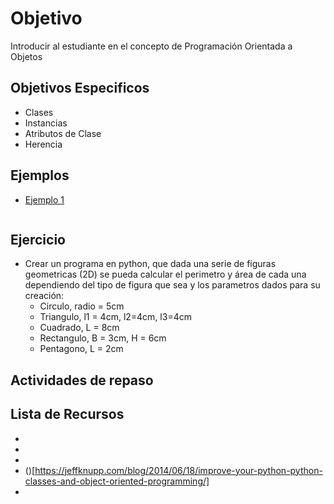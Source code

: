 
# Objetivo

Introducir al estudiante en el concepto de Programación Orientada a Objetos

## Objetivos Especificos

+ Clases
+ Instancias
+ Atributos de Clase
+ Herencia

## Ejemplos

+ [Ejemplo 1](2.Ejercicios/Semana8/Ejemplo1.md)


```python
```


## Ejercicio

+ Crear un programa en python, que dada una serie de figuras geometricas (2D)
se pueda calcular el perimetro y área de cada una dependiendo del tipo de figura
que sea y los parametros dados para su creación:
  + Circulo, radio = 5cm
  + Triangulo, l1 = 4cm, l2=4cm, l3=4cm
  + Cuadrado, L = 8cm
  + Rectangulo, B = 3cm, H = 6cm
  + Pentagono, L = 2cm



## Actividades de repaso

## Lista de Recursos

+ [](https://docs.python.org/2/tutorial/classes.html)
+ [](https://learnpythonthehardway.org/book/ex40.html)
+ [](http://www2.engr.arizona.edu/~edatools/Python/Exercises/)
+ ()[https://jeffknupp.com/blog/2014/06/18/improve-your-python-python-classes-and-object-oriented-programming/]
+ []()
